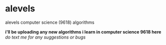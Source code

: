 # alevels
alevels computer science (9618) algorithms


**i'll be uploading any new algorithms i learn in computer science 9618 here**
*do text me for any suggestions or bugs*

